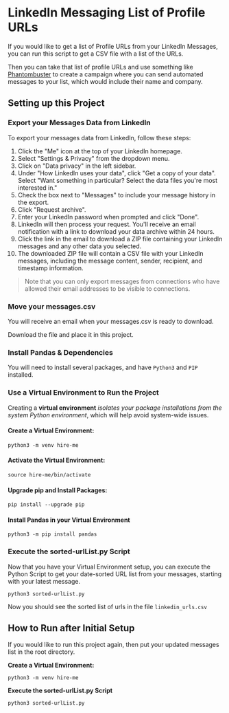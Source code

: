 # LinkedIn Messaging List of Profile URLs

If you would like to get a list of Profile URLs from your LinkedIn Messages, you can run this script to get a CSV file with a list of the URLs.

Then you can take that list of profile URLs and use something like [Phantombuster](https://phantombuster.com) to create a campaign where you can send automated messages to your list, which would include their name and company.

## Setting up this Project

### Export your Messages Data from LinkedIn

To export your messages data from LinkedIn, follow these steps:

1. Click the "Me" icon at the top of your LinkedIn homepage.
2. Select "Settings & Privacy" from the dropdown menu.
3. Click on "Data privacy" in the left sidebar.
4. Under "How LinkedIn uses your data", click "Get a copy of your data".
   Select "Want something in particular? Select the data files you're most interested in."
5. Check the box next to "Messages" to include your message history in the export.
6. Click "Request archive".
7. Enter your LinkedIn password when prompted and click "Done".
8. LinkedIn will then process your request. You'll receive an email notification with a link to download your data archive within 24 hours.
9. Click the link in the email to download a ZIP file containing your LinkedIn messages and any other data you selected.
10. The downloaded ZIP file will contain a CSV file with your LinkedIn messages, including the message content, sender, recipient, and timestamp information.

> Note that you can only export messages from connections who have allowed their email addresses to be visible to connections.

### Move your messages.csv

You will receive an email when your messages.csv is ready to download.

Download the file and place it in this project.

### Install Pandas & Dependencies

You will need to install several packages, and have `Python3` and `PIP` installed.

### Use a Virtual Environment to Run the Project

Creating a **virtual environment** _isolates your package installations from the system Python environment_, which will help avoid system-wide issues.

#### Create a Virtual Environment:

```shell
python3 -m venv hire-me
```

#### Activate the Virtual Environment:

```shell
source hire-me/bin/activate
```

#### Upgrade pip and Install Packages:

```shell
pip install --upgrade pip
```

#### Install Pandas in your Virtual Environment

```shell
python3 -m pip install pandas
```

### Execute the sorted-urlList.py Script

Now that you have your Virtual Environment setup, you can execute the Python Script to get your date-sorted URL list from your messages, starting with your latest message.

```shell
python3 sorted-urlList.py
```

Now you should see the sorted list of urls in the file `linkedin_urls.csv`

## How to Run after Initial Setup

If you would like to run this project again, then put your updated messages list in the root directory.

**Create a Virtual Environment:**

```shell
python3 -m venv hire-me
```

**Execute the sorted-urlList.py Script**

```shell
python3 sorted-urlList.py
```
